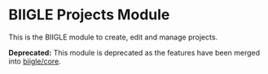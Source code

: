# BIIGLE Projects Module

This is the BIIGLE module to create, edit and manage projects.

**Deprecated:** This module is deprecated as the features have been merged into [biigle/core](https://github.com/biigle/core).
